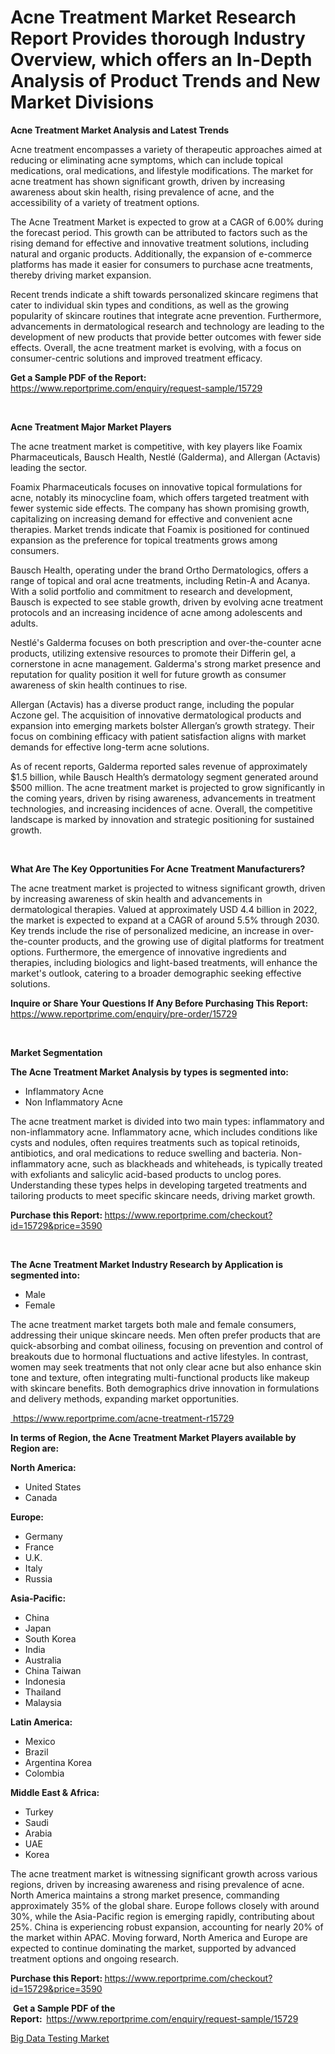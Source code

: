 <p><h1>Acne Treatment Market Research Report Provides thorough Industry Overview, which offers an In-Depth Analysis of Product Trends and New Market Divisions</h1></p><p><strong>Acne Treatment Market Analysis and Latest Trends</strong></p>
<p><p>Acne treatment encompasses a variety of therapeutic approaches aimed at reducing or eliminating acne symptoms, which can include topical medications, oral medications, and lifestyle modifications. The market for acne treatment has shown significant growth, driven by increasing awareness about skin health, rising prevalence of acne, and the accessibility of a variety of treatment options. </p><p>The Acne Treatment Market is expected to grow at a CAGR of 6.00% during the forecast period. This growth can be attributed to factors such as the rising demand for effective and innovative treatment solutions, including natural and organic products. Additionally, the expansion of e-commerce platforms has made it easier for consumers to purchase acne treatments, thereby driving market expansion. </p><p>Recent trends indicate a shift towards personalized skincare regimens that cater to individual skin types and conditions, as well as the growing popularity of skincare routines that integrate acne prevention. Furthermore, advancements in dermatological research and technology are leading to the development of new products that provide better outcomes with fewer side effects. Overall, the acne treatment market is evolving, with a focus on consumer-centric solutions and improved treatment efficacy.</p></p>
<p><strong>Get a Sample PDF of the Report:&nbsp;</strong> <a href="https://www.reportprime.com/enquiry/request-sample/15729?utm_campaign=3193&utm_medium=2&utm_source=Github&utm_content=ia&utm_term=20032025&utm_id=acne-treatment">https://www.reportprime.com/enquiry/request-sample/15729</a></p>
<p>&nbsp;</p>
<p><strong>Acne Treatment Major Market Players</strong></p>
<p><p>The acne treatment market is competitive, with key players like Foamix Pharmaceuticals, Bausch Health, Nestlé (Galderma), and Allergan (Actavis) leading the sector. </p><p>Foamix Pharmaceuticals focuses on innovative topical formulations for acne, notably its minocycline foam, which offers targeted treatment with fewer systemic side effects. The company has shown promising growth, capitalizing on increasing demand for effective and convenient acne therapies. Market trends indicate that Foamix is positioned for continued expansion as the preference for topical treatments grows among consumers.</p><p>Bausch Health, operating under the brand Ortho Dermatologics, offers a range of topical and oral acne treatments, including Retin-A and Acanya. With a solid portfolio and commitment to research and development, Bausch is expected to see stable growth, driven by evolving acne treatment protocols and an increasing incidence of acne among adolescents and adults.</p><p>Nestlé's Galderma focuses on both prescription and over-the-counter acne products, utilizing extensive resources to promote their Differin gel, a cornerstone in acne management. Galderma's strong market presence and reputation for quality position it well for future growth as consumer awareness of skin health continues to rise.</p><p>Allergan (Actavis) has a diverse product range, including the popular Aczone gel. The acquisition of innovative dermatological products and expansion into emerging markets bolster Allergan’s growth strategy. Their focus on combining efficacy with patient satisfaction aligns with market demands for effective long-term acne solutions.</p><p>As of recent reports, Galderma reported sales revenue of approximately $1.5 billion, while Bausch Health’s dermatology segment generated around $500 million. The acne treatment market is projected to grow significantly in the coming years, driven by rising awareness, advancements in treatment technologies, and increasing incidences of acne. Overall, the competitive landscape is marked by innovation and strategic positioning for sustained growth.</p></p>
<p>&nbsp;</p>
<p><strong>What Are The Key Opportunities For Acne Treatment Manufacturers?</strong></p>
<p><p>The acne treatment market is projected to witness significant growth, driven by increasing awareness of skin health and advancements in dermatological therapies. Valued at approximately USD 4.4 billion in 2022, the market is expected to expand at a CAGR of around 5.5% through 2030. Key trends include the rise of personalized medicine, an increase in over-the-counter products, and the growing use of digital platforms for treatment options. Furthermore, the emergence of innovative ingredients and therapies, including biologics and light-based treatments, will enhance the market's outlook, catering to a broader demographic seeking effective solutions.</p></p>
<p><strong>Inquire or Share Your Questions If Any Before Purchasing This Report:</strong> <a href="https://www.reportprime.com/enquiry/pre-order/15729?utm_campaign=3193&utm_medium=2&utm_source=Github&utm_content=ia&utm_term=20032025&utm_id=acne-treatment">https://www.reportprime.com/enquiry/pre-order/15729</a></p>
<p>&nbsp;</p>
<p><strong>Market Segmentation</strong></p>
<p><strong>The Acne Treatment Market Analysis by types is segmented into:</strong></p>
<p><ul><li>Inflammatory Acne</li><li>Non Inflammatory Acne</li></ul></p>
<p><p>The acne treatment market is divided into two main types: inflammatory and non-inflammatory acne. Inflammatory acne, which includes conditions like cysts and nodules, often requires treatments such as topical retinoids, antibiotics, and oral medications to reduce swelling and bacteria. Non-inflammatory acne, such as blackheads and whiteheads, is typically treated with exfoliants and salicylic acid-based products to unclog pores. Understanding these types helps in developing targeted treatments and tailoring products to meet specific skincare needs, driving market growth.</p></p>
<p><strong>Purchase this Report:&nbsp;</strong><a href="https://www.reportprime.com/checkout?id=15729&price=3590&utm_campaign=3193&utm_medium=2&utm_source=Github&utm_content=ia&utm_term=20032025&utm_id=acne-treatment">https://www.reportprime.com/checkout?id=15729&price=3590</a></p>
<p>&nbsp;</p>
<p><strong>The Acne Treatment Market Industry Research by Application is segmented into:</strong></p>
<p><ul><li>Male</li><li>Female</li></ul></p>
<p><p>The acne treatment market targets both male and female consumers, addressing their unique skincare needs. Men often prefer products that are quick-absorbing and combat oiliness, focusing on prevention and control of breakouts due to hormonal fluctuations and active lifestyles. In contrast, women may seek treatments that not only clear acne but also enhance skin tone and texture, often integrating multi-functional products like makeup with skincare benefits. Both demographics drive innovation in formulations and delivery methods, expanding market opportunities.</p></p>
<p><a href="https://www.reportprime.com/acne-treatment-r15729?utm_campaign=3193&utm_medium=2&utm_source=Github&utm_content=ia&utm_term=20032025&utm_id=acne-treatment">&nbsp;https://www.reportprime.com/acne-treatment-r15729</a></p>
<p><strong>In terms of Region, the Acne Treatment Market Players available by Region are:</strong></p>
<p>
    <p> <strong> North America: </strong>
        <ul>
            <li>United States</li>
            <li>Canada</li>
        </ul>
        </p> 
    <p> <strong> Europe: </strong>
        <ul>
            <li>Germany</li>
            <li>France</li>
            <li>U.K.</li>
            <li>Italy</li>
            <li>Russia</li>
        </ul>
        </p> 
    <p> <strong> Asia-Pacific: </strong>
        <ul>
            <li>China</li>
            <li>Japan</li>
            <li>South Korea</li>
            <li>India</li>
            <li>Australia</li>
            <li>China Taiwan</li>
            <li>Indonesia</li>
            <li>Thailand</li>
            <li>Malaysia</li>
        </ul>
        </p> 
    <p> <strong> Latin America: </strong>
        <ul>
            <li>Mexico</li>
            <li>Brazil</li>
            <li>Argentina Korea</li>
            <li>Colombia</li>
        </ul>
        </p> 
    <p> <strong> Middle East & Africa: </strong>
        <ul>
            <li>Turkey</li>
            <li>Saudi</li>
            <li>Arabia</li>
            <li>UAE</li>
            <li>Korea</li>
        </ul>
    </p>
    </p>
<p><p>The acne treatment market is witnessing significant growth across various regions, driven by increasing awareness and rising prevalence of acne. North America maintains a strong market presence, commanding approximately 35% of the global share. Europe follows closely with around 30%, while the Asia-Pacific region is emerging rapidly, contributing about 25%. China is experiencing robust expansion, accounting for nearly 20% of the market within APAC. Moving forward, North America and Europe are expected to continue dominating the market, supported by advanced treatment options and ongoing research.</p></p>
<p><strong>Purchase this Report: </strong><a href="https://www.reportprime.com/checkout?id=15729&price=3590&utm_campaign=3193&utm_medium=2&utm_source=Github&utm_content=ia&utm_term=20032025&utm_id=acne-treatment">https://www.reportprime.com/checkout?id=15729&price=3590</a></p>
<p>&nbsp;<strong>Get a Sample PDF of the Report:&nbsp;&nbsp;</strong><a href="https://www.reportprime.com/enquiry/request-sample/15729?utm_campaign=3193&utm_medium=2&utm_source=Github&utm_content=ia&utm_term=20032025&utm_id=acne-treatment">https://www.reportprime.com/enquiry/request-sample/15729</a></p>
<p><strong></strong></p>
<p><p><a href="https://github.com/efialiurca/Market-Research-Report-List-1/blob/main/big-data-testing-market.md?utm_campaign=3193&utm_medium=2&utm_source=Github&utm_content=ia&utm_term=20032025&utm_id=acne-treatment">Big Data Testing Market</a></p></p>